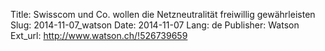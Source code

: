 Title: Swisscom und Co. wollen die Netzneutralität freiwillig gewährleisten
Slug: 2014-11-07_watson
Date: 2014-11-07
Lang: de
Publisher: Watson
Ext_url: http://www.watson.ch/!526739659